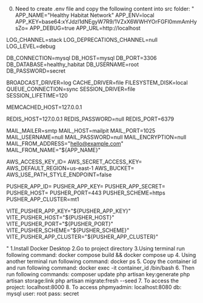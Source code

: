 0. Need to create .env file and copy the following content into src folder:
"
  APP_NAME="Healthy Habitat Network"
APP_ENV=local
APP_KEY=base64:xYJdzl1dNEgyW7R9/1VZxX6WWHYOrFGFl0mmAmHysZo=
APP_DEBUG=true
APP_URL=http://localhost

LOG_CHANNEL=stack
LOG_DEPRECATIONS_CHANNEL=null
LOG_LEVEL=debug

DB_CONNECTION=mysql
DB_HOST=mysql
DB_PORT=3306
DB_DATABASE=healthy_habitat
DB_USERNAME=root
DB_PASSWORD=secret

BROADCAST_DRIVER=log
CACHE_DRIVER=file
FILESYSTEM_DISK=local
QUEUE_CONNECTION=sync
SESSION_DRIVER=file
SESSION_LIFETIME=120

MEMCACHED_HOST=127.0.0.1

REDIS_HOST=127.0.0.1
REDIS_PASSWORD=null
REDIS_PORT=6379

MAIL_MAILER=smtp
MAIL_HOST=mailpit
MAIL_PORT=1025
MAIL_USERNAME=null
MAIL_PASSWORD=null
MAIL_ENCRYPTION=null
MAIL_FROM_ADDRESS="hello@example.com"
MAIL_FROM_NAME="${APP_NAME}"


AWS_ACCESS_KEY_ID=
AWS_SECRET_ACCESS_KEY=
AWS_DEFAULT_REGION=us-east-1
AWS_BUCKET=
AWS_USE_PATH_STYLE_ENDPOINT=false

PUSHER_APP_ID=
PUSHER_APP_KEY=
PUSHER_APP_SECRET=
PUSHER_HOST=
PUSHER_PORT=443
PUSHER_SCHEME=https
PUSHER_APP_CLUSTER=mt1

VITE_PUSHER_APP_KEY="${PUSHER_APP_KEY}"
VITE_PUSHER_HOST="${PUSHER_HOST}"
VITE_PUSHER_PORT="${PUSHER_PORT}"
VITE_PUSHER_SCHEME="${PUSHER_SCHEME}"
VITE_PUSHER_APP_CLUSTER="${PUSHER_APP_CLUSTER}"

"
1.Install Docker Desktop
2.Go to project directory
3.Using terminal run following command:
  docker compose build && docker compose up
4. Using another terminal run following command:
   docker ps
5. Copy the container id and run following command:
    docker exec -it container_id /bin/bash
6. Then run following commands:
    composer update
    php artisan key:generate
    php artisan storage:link
    php artisan migrate:fresh --seed
7. To access the project: localhost:8000
8. To access phpmyadmin: localhost:8080
  db: mysql
  user: root
  pass: secret




